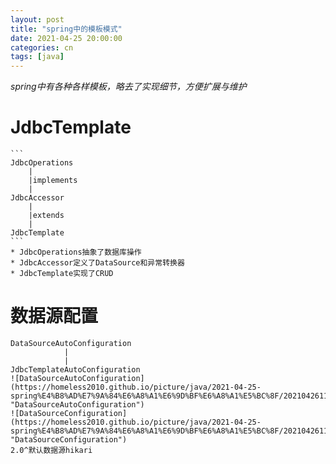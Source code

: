 ```yaml
---
layout: post
title: "spring中的模板模式"
date: 2021-04-25 20:00:00
categories: cn
tags: [java]
---
```


*spring中有各种各样模板，略去了实现细节，方便扩展与维护*
# JdbcTemplate
	```
	JdbcOperations
		|
		|implements
		|
	JdbcAccessor
		|
		|extends
		|
	JdbcTemplate
	```
	* JdbcOperations抽象了数据库操作
	* JdbcAccessor定义了DataSource和异常转换器
	* JdbcTemplate实现了CRUD
# 数据源配置
	DataSourceAutoConfiguration
				|
			    |
	JdbcTemplateAutoConfiguration
	![DataSourceAutoConfiguration](https://homeless2010.github.io/picture/java/2021-04-25-spring%E4%B8%AD%E7%9A%84%E6%A8%A1%E6%9D%BF%E6%A8%A1%E5%BC%8F/20210426110129.png "DataSourceAutoConfiguration")
	![DataSourceConfiguration](https://homeless2010.github.io/picture/java/2021-04-25-spring%E4%B8%AD%E7%9A%84%E6%A8%A1%E6%9D%BF%E6%A8%A1%E5%BC%8F/20210426110158.png "DataSourceConfiguration")
	2.0^默认数据源hikari
